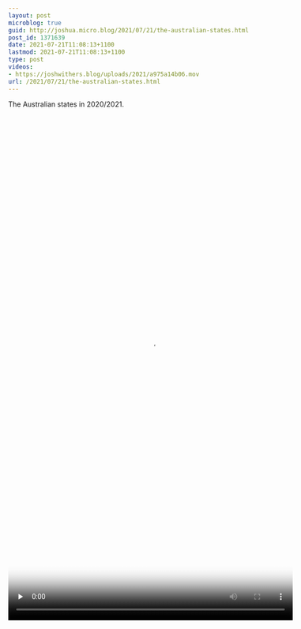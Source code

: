 ```yaml
---
layout: post
microblog: true
guid: http://joshua.micro.blog/2021/07/21/the-australian-states.html
post_id: 1371639
date: 2021-07-21T11:08:13+1100
lastmod: 2021-07-21T11:08:13+1100
type: post
videos:
- https://joshwithers.blog/uploads/2021/a975a14b06.mov
url: /2021/07/21/the-australian-states.html
---
```

The Australian states in 2020/2021.

<video controls="controls" playsinline="playsinline" src="https://joshwithers.blog/uploads/2021/a975a14b06.mov" width="576" height="1024" poster="https://joshwithers.blog/uploads/2021/ac2441e07a.png" preload="none"></video>
